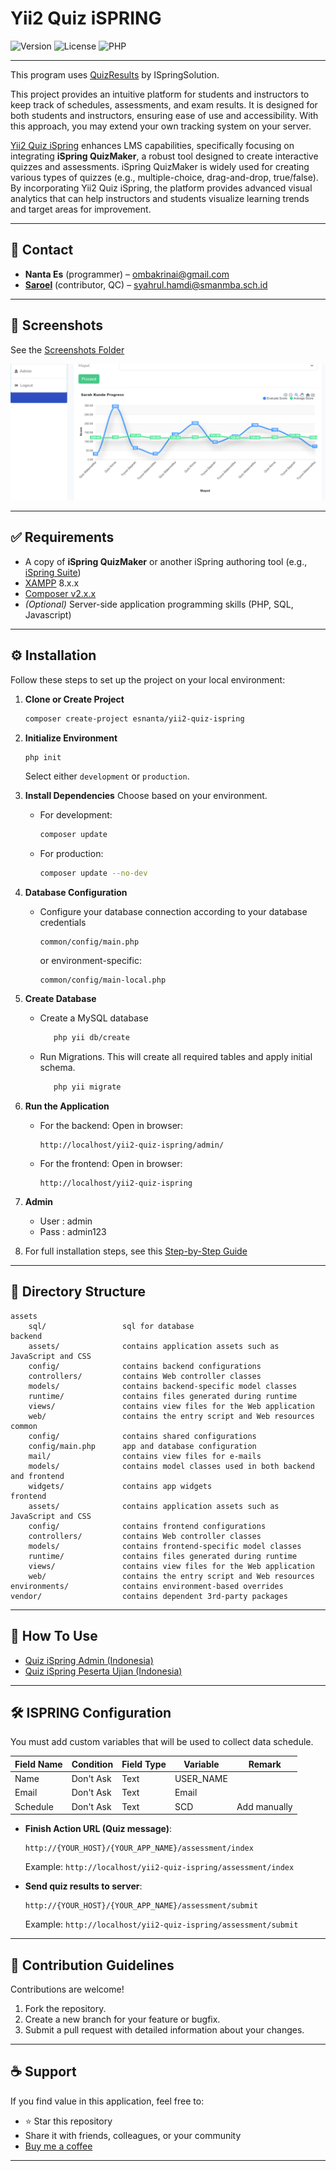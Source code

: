# Yii2 Quiz iSPRING
![Version](https://img.shields.io/github/v/tag/esnanta/yii2-quiz-ispring?label=version&color=blue)
![License](https://img.shields.io/badge/license-MIT-green)
![PHP](https://img.shields.io/badge/PHP-8.x-blue)

---
This program uses [QuizResults](https://github.com/ispringsolutions/QuizResults) by ISpringSolution.

This project provides an intuitive platform for students and instructors to keep track of schedules, assessments, and exam results. It is designed for both students and instructors, ensuring ease of use and accessibility. With this approach, you may extend your own tracking system on your server.

[Yii2 Quiz iSpring](https://daraspace.com/article/4?title=Yii2+Quiz+iSpring+%3A+Enhancing+LMS%2C+Bridging+Data-Driven+Insights+with+iSpring+QuizMaker) enhances LMS capabilities, specifically focusing on integrating **iSpring QuizMaker**, a robust tool designed to create interactive quizzes and assessments. iSpring QuizMaker is widely used for creating various types of quizzes (e.g., multiple-choice, drag-and-drop, true/false). By incorporating Yii2 Quiz iSpring, the platform provides advanced visual analytics that can help instructors and students visualize learning trends and target areas for improvement.

---

## 📧 Contact

- **Nanta Es** (programmer) – [ombakrinai@gmail.com](mailto:ombakrinai@gmail.com)
- **[Saroel](https://github.com/saroel01)** (contributor, QC) – [syahrul.hamdi@smanmba.sch.id](mailto:syahrul.hamdi@smanmba.sch.id)

---

## 📸 Screenshots

See the [Screenshots Folder](https://github.com/esnanta/yii2-quiz-ispring/tree/master/screenshots)

![Progress Chart](https://github.com/esnanta/yii2-quiz-ispring/raw/master/screenshots/05_grafik_progress.png)

---

## ✅ Requirements

- A copy of **iSpring QuizMaker** or another iSpring authoring tool (e.g., [iSpring Suite](https://www.ispringsolutions.com/))
- [XAMPP](https://www.apachefriends.org/) 8.x.x
- [Composer v2.x.x](https://getcomposer.org/)
- *(Optional)* Server-side application programming skills (PHP, SQL, Javascript)

---

## ⚙️ Installation

Follow these steps to set up the project on your local environment:

1. **Clone or Create Project**
    ```bash
    composer create-project esnanta/yii2-quiz-ispring
    ```

2. **Initialize Environment**
    ```bash
    php init
    ```
   Select either `development` or `production`.

3. **Install Dependencies**
    Choose based on your environment.
    - For development:
      ```bash
      composer update
      ```
    - For production:
      ```bash
      composer update --no-dev
      ```

4. **Database Configuration**
    - Configure your database connection according to your database credentials
      ```
      common/config/main.php
      ```
      or environment-specific:
      ```
      common/config/main-local.php
      ```
      
5. **Create Database**
    - Create a MySQL database
      ```bash
         php yii db/create
      ```
    - Run Migrations. This will create all required tables and apply initial schema.
        ```bash
           php yii migrate
        ```

6. **Run the Application**
    - For the backend:
      Open in browser:
      ```
      http://localhost/yii2-quiz-ispring/admin/
      ```
    - For the frontend:
      Open in browser:
      ```
      http://localhost/yii2-quiz-ispring
      ```
7. **Admin**
    - User : admin
    - Pass : admin123
   
8. For full installation steps, see this [Step-by-Step Guide](https://daraspace.com/article/5?title=Step-by-Step+Guide%3A+Installing+Yii2+Quiz+iSpring)

---

## 📁 Directory Structure

```
assets
    sql/                 sql for database
backend
    assets/              contains application assets such as JavaScript and CSS
    config/              contains backend configurations
    controllers/         contains Web controller classes
    models/              contains backend-specific model classes
    runtime/             contains files generated during runtime
    views/               contains view files for the Web application
    web/                 contains the entry script and Web resources
common
    config/              contains shared configurations
    config/main.php      app and database configuration
    mail/                contains view files for e-mails
    models/              contains model classes used in both backend and frontend
    widgets/             contains app widgets   
frontend
    assets/              contains application assets such as JavaScript and CSS
    config/              contains frontend configurations
    controllers/         contains Web controller classes
    models/              contains frontend-specific model classes
    runtime/             contains files generated during runtime
    views/               contains view files for the Web application
    web/                 contains the entry script and Web resources
environments/            contains environment-based overrides
vendor/                  contains dependent 3rd-party packages
```

---

## 🧪 How To Use

- [Quiz iSpring Admin (Indonesia)](https://github.com/esnanta/yii2-quiz-ispring/blob/master/tutorial/ID-Tutorial%20Quiz%20Ispring%20Admin%20.pdf)
- [Quiz iSpring Peserta Ujian (Indonesia)](https://github.com/esnanta/yii2-quiz-ispring/blob/master/tutorial/ID-Tutorial%20Quiz%20Ispring%20Peserta%20Ujian.pdf)

---

## 🛠️ ISPRING Configuration

You must add custom variables that will be used to collect data schedule.

| Field Name | Condition | Field Type | Variable   | Remark        |
|------------|-----------|------------|------------|----------------|
| Name       | Don't Ask | Text       | USER_NAME  |                |
| Email      | Don't Ask | Text       | Email      |                |
| Schedule   | Don't Ask | Text       | SCD        | Add manually   |

- **Finish Action URL (Quiz message)**:
  ```
  http://{YOUR_HOST}/{YOUR_APP_NAME}/assessment/index
  ```
  Example: `http://localhost/yii2-quiz-ispring/assessment/index`

- **Send quiz results to server**:
  ```
  http://{YOUR_HOST}/{YOUR_APP_NAME}/assessment/submit
  ```
  Example: `http://localhost/yii2-quiz-ispring/assessment/submit`
---

## 🤝 Contribution Guidelines

Contributions are welcome!

1. Fork the repository.
2. Create a new branch for your feature or bugfix.
3. Submit a pull request with detailed information about your changes.

---

## ☕ Support

If you find value in this application, feel free to:

- ⭐ Star this repository
- Share it with friends, colleagues, or your community
- [Buy me a coffee](https://www.paypal.me/esnanta)

---
